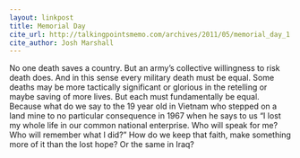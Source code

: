 ```yaml
---
layout: linkpost
title: Memorial Day
cite_url: http://talkingpointsmemo.com/archives/2011/05/memorial_day_1.php?ref=fpblg
cite_author: Josh Marshall
---
```

No one death saves a country. But an army’s collective willingness to risk death does. And in this sense every military death must be equal. Some deaths may be more tactically significant or glorious in the retelling or maybe saving of more lives. But each must fundamentally be equal. Because what do we say to the 19 year old in Vietnam who stepped on a land mine to no particular consequence in 1967 when he says to us “I lost my whole life in our common national enterprise. Who will speak for me? Who will remember what I did?” How do we keep that faith, make something more of it than the lost hope? Or the same in Iraq?  

